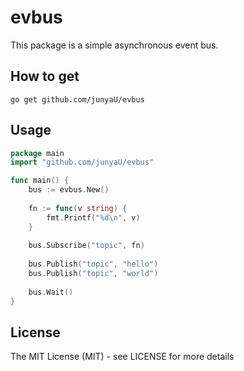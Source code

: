 # evbus
This package is a simple asynchronous event bus.

## How to get
```
go get github.com/junyaU/evbus
```
## Usage
```go
package main
import "github.com/junyaU/evbus"

func main() {
    bus := evbus.New()
    
    fn := func(v string) {
        fmt.Printf("%d\n", v)
    }
    
    bus.Subscribe("topic", fn)
    
    bus.Publish("topic", "hello")
    bus.Publish("topic", "world")
    
    bus.Wait()
}
```

## License
The MIT License (MIT) - see LICENSE for more details

